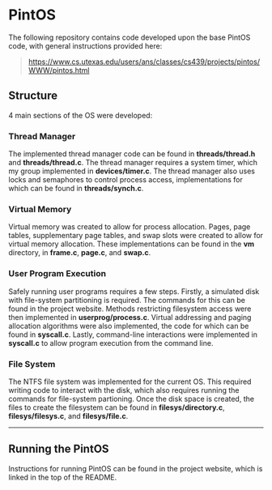 # PintOS

The following repository contains code developed upon the base PintOS code, with general instructions provided here:
> https://www.cs.utexas.edu/users/ans/classes/cs439/projects/pintos/WWW/pintos.html

## Structure

4 main sections of the OS were developed:

### Thread Manager

The implemented thread manager code can be found in **threads/thread.h** and **threads/thread.c**. The thread manager requires a system timer, which my group implemented in **devices/timer.c**. The thread manager also uses locks and semaphores to control process access, implementations for which can be found in **threads/synch.c**.

### Virtual Memory

Virtual memory was created to allow for process allocation. Pages, page tables, supplementary page tables, and swap slots were created to allow for virtual memory allocation. These implementations can be found in the **vm** directory, in **frame.c**, **page.c**, and **swap.c**.

### User Program Execution

Safely running user programs requires a few steps. Firstly, a simulated disk with file-system partitioning is required. The commands for this can be found in the project website. Methods restricting filesystem access were then implemented in **userprog/process.c**. Virtual addressing and paging allocation algorithms were also implemented, the code for which can be found in **syscall.c**. Lastly, command-line interactions were implemented in **syscall.c** to allow program execution from the command line.

### File System

The NTFS file system was implemented for the current OS. This required writing code to interact with the disk, which also requires running the commands for file-system partioning. Once the disk space is created, the files to create the filesystem can be found in **filesys/directory.c**, **filesys/filesys.c**, and **filesys/file.c**. 

---- 

## Running the PintOS

Instructions for running PintOS can be found in the project website, which is linked in the top of the README.